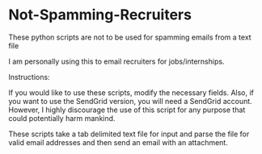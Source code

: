 Not-Spamming-Recruiters
==========================

These python scripts are not to be used for spamming emails from a text file

I am personally using this to email recruiters for jobs/internships. 


Instructions:

If you would like to use these scripts, modify the necessary fields. Also, if you want to use the SendGrid version, you will need a SendGrid account. However, I highly discourage the use of this script for any purpose that could potentially harm mankind. 

These scripts take a tab delimited text file for input and parse the file for valid email addresses and then send an email with an attachment. 
